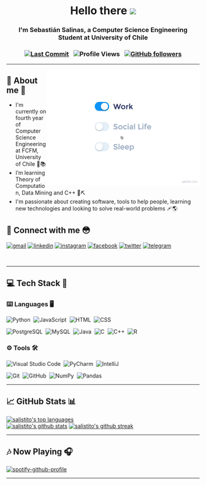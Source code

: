 <!-- Greeting -->
<h1 align="center">Hello there <img src="https://media.giphy.com/media/hvRJCLFzcasrR4ia7z/giphy.gif" width="25px"></h1>

<!-- Introduction -->
<h3 align="center">I'm Sebastián Salinas, a Computer Science Engineering Student at University of Chile</h3>

<!-- Badgets -->
<h3 align="center">
  
[![Last Commit](https://img.shields.io/github/last-commit/salistito/salistito?logo=github&label=Last+Update&color=blue&style=flat-square)](https://github.com/salistito/salistito)
 &nbsp;
![Profile Views](https://komarev.com/ghpvc/?username=salistito&color=blue&label=Profile+Views)
 &nbsp;
[![GitHub followers](https://img.shields.io/github/followers/salistito.svg?style=social&label=Follow&maxAge=2592000)](https://github.com/salistito?tab=followers)
</h3>
<!--
En formato html sería:
<img alt="Last Commit" src="https://img.shields.io/github/last-commit/salistito/salistito?logo=github&label=Last+Update&color=blue&style=flat-square">
-->

---

 <!-- gif Image -->
<img src="https://github.com/salistito/salistito/blob/main/media/life_balance.gif" align="right" alt="life_balance.gif" height="auto" width="400" />

<!-- About me -->
<h2>🥵 About me 🛐</h2>

- I'm currently on fourth year of Computer Science Engineering at FCFM, University of Chile 🍐📚
- I’m learning Theory of Computation, Data Mining and C++ 🧠⛏️
- I'm passionate about creating software, tools to help people, learning new technologies and looking to solve real-world problems 🩹🌎

<!-- Connect with me -->
<h2>🤝 Connect with me 😳</h2>
<p>
<a href="mailto:sebastian.salinas.r@ug.uchile.cl"><img align="center" alt="gmail" height="30" width="40"
src="https://camo.githubusercontent.com/4a3dd8d10a27c272fd04b2ce8ed1a130606f95ea6a76b5e19ce8b642faa18c27/68747470733a2f2f6564656e742e6769746875622e696f2f537570657254696e7949636f6e732f696d616765732f7376672f676d61696c2e737667" /></a>
<a href="https://www.linkedin.com/in/sebasalitre/" target="_blank"><img align="center" alt="linkedin" height="30" width="40"
src="https://camo.githubusercontent.com/c8a9c5b414cd812ad6a97a46c29af67239ddaeae08c41724ff7d945fb4c047e5/68747470733a2f2f6564656e742e6769746875622e696f2f537570657254696e7949636f6e732f696d616765732f7376672f6c696e6b6564696e2e737667" /></a>
<a href="https://www.instagram.com/seba_salitre/" target="_blank"><img align="center" alt="instagram" height="30" width="40"
src=https://camo.githubusercontent.com/c9dacf0f25a1489fdbc6c0d2b41cda58b77fa210a13a886d6f99e027adfbd358/68747470733a2f2f6564656e742e6769746875622e696f2f537570657254696e7949636f6e732f696d616765732f7376672f696e7374616772616d2e737667 /></a>
<a href="https://www.facebook.com/seba.salitre/" target="_blank"><img align="center" alt="facebook" height="30" width="40"
src=https://camo.githubusercontent.com/8f245234577766478eaf3ee72b0615e99bb9ef3eaa56e1c37f75692811181d5c/68747470733a2f2f6564656e742e6769746875622e696f2f537570657254696e7949636f6e732f696d616765732f7376672f66616365626f6f6b2e737667 /></a>
<a href="https://twitter.com/seba_salitre" target="_blank"><img align="center" alt="twitter" height="30" width="40"
src=https://camo.githubusercontent.com/35b0b8bfbd8840f35607fb56ad0a139047fd5d6e09ceb060c5c6f0a5abd1044c/68747470733a2f2f6564656e742e6769746875622e696f2f537570657254696e7949636f6e732f696d616765732f7376672f747769747465722e737667 /></a>
<a href="https://t.me/seba_salitre" target="_blank"><img align="center" alt="telegram" height="30" width="40"
src=https://camo.githubusercontent.com/f4b401dd7cd9b7840fd31acafd49e151a80e4c9600bf219934461b96dd98e013/68747470733a2f2f6564656e742e6769746875622e696f2f537570657254696e7949636f6e732f696d616765732f7376672f74656c656772616d2e737667 /></a>
</p>

<br>

---

<!-- Tech Stack -->
<h2>💻 Tech Stack 🔋</h2>

<h3>⌨️ Languages 🖥️</h3>

![Python](https://img.shields.io/badge/-Python-05122A?style=flat&logo=python)&nbsp;
![JavaScript](https://img.shields.io/badge/-JavaScript-05122A?style=flat&logo=javascript)&nbsp;
![HTML](https://img.shields.io/badge/-HTML-05122A?style=flat&logo=HTML5)&nbsp;
![CSS](https://img.shields.io/badge/-CSS-05122A?style=flat&logo=CSS3&logoColor=1572B6)&nbsp;
<!-- <br /> -->
![PostgreSQL](https://img.shields.io/badge/-PostgreSQL-05122A?style=flat&logo=PostgreSQL)&nbsp;
![MySQL](https://img.shields.io/badge/-MySQL-05122A?style=flat&logo=MySQL)&nbsp;
![Java](https://img.shields.io/badge/-Java-05122A?style=flat&logo=Java&logoColor=FFA518)&nbsp;
![C](https://img.shields.io/badge/-C-05122A?style=flat&logo=C)&nbsp;
![C++](https://img.shields.io/badge/-C++-05122A?style=flat&logo=C%2B%2B)&nbsp;
![R](https://img.shields.io/badge/-R-05122A?style=flat&logo=R)&nbsp;

<h3>⚙️ Tools 🛠️</h3>

![Visual Studio Code](https://img.shields.io/badge/-Visual%20Studio%20Code-05122A?style=flat&logo=visual-studio-code&logoColor=007ACC)&nbsp;
![PyCharm](https://img.shields.io/badge/-PyCharm-05122A?style=flat&logo=PyCharm)&nbsp;
![IntelliJ](https://img.shields.io/badge/-IntelliJ%20IDEA-05122A?style=flat&logo=IntelliJIDEA)&nbsp;
<!-- ![Office](https://img.shields.io/badge/-Office-05122A?style=flat&logo=Office)&nbsp;-->
![Git](https://img.shields.io/badge/-Git-05122A?style=flat&logo=git)&nbsp;
![GitHub](https://img.shields.io/badge/-GitHub-05122A?style=flat&logo=github)&nbsp;
![NumPy](https://img.shields.io/badge/numpy%20-%23013243.svg?&style=flat&logo=numpy&logoColor=white)&nbsp;
![Pandas](https://img.shields.io/badge/pandas%20-%23150458.svg?&style=flat&logo=pandas&logoColor=white)&nbsp;
<!-- 
![Bootstrap](https://img.shields.io/badge/-Bootstrap-05122A?style=flat&logo=bootstrap&logoColor=563D7C)
![Django](https://img.shields.io/badge/-Django-05122A?style=flat&logo=django&logoColor=092E20)&nbsp;
![jQuery](https://img.shields.io/badge/-jQuery-05122A?style=flat&logo=jQuery)&nbsp;
![React](https://img.shields.io/badge/-React-05122A?style=flat&logo=react)&nbsp;
![Node.js](https://img.shields.io/badge/-Node.js-05122A?style=flat&logo=node.js)&nbsp;
-->

---

<!-- GitHub Stats -->
<h2>📈 GitHub Stats 📊</h2>

[![salistito's top languages](https://github-readme-stats.vercel.app/api/top-langs?username=salistito&theme=blue-green&show_icons=true&locale=en&layout=compact)](https://github.com/salistito)
<br>
[![salistito's github stats](https://github-readme-stats.vercel.app/api?username=salistito&count_private=true&hide=contribs,issues&show_icons=true&theme=blue-green)](https://github.com/salistito)
[![salistito's github streak](https://github-readme-streak-stats.herokuapp.com/?user=salistito&theme=blue-green)](https://github.com/salistito)

---

<!-- Now Playing -->
<h2>🎶 Now Playing 🎧</h2>

[![spotify-github-profile](https://spotify-github-profile.vercel.app/api/view?uid=salix07&cover_image=true&theme=default)](https://github.com/kittinan/spotify-github-profile)

---
<!--
**salistito/salistito** is a ✨ _special_ ✨ repository because its `README.md` (this file) appears on your GitHub profile.

Here are some ideas to get you started:

- 🔭 I’m currently working on ...
- 🌱 I’m currently learning ...
- 👯 I’m looking to collaborate on ...
- 🤔 I’m looking for help with ...
- 💬 Ask me about ...
- 📫 How to reach me: ...
- 😄 Pronouns: ...
- ⚡ Fun fact: ...
-->
